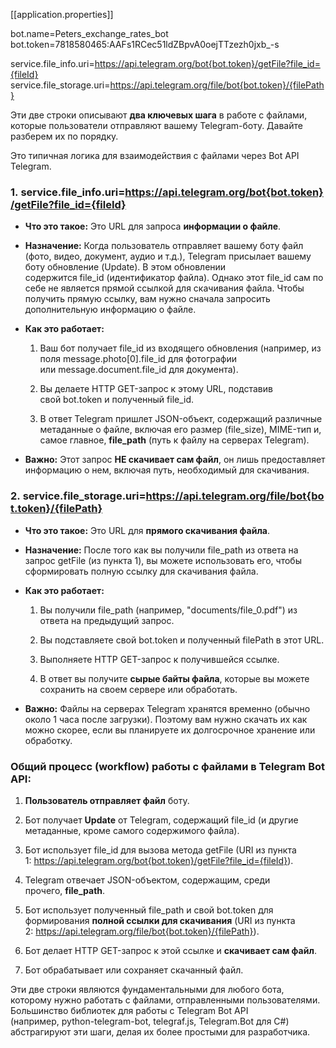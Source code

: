 [[application.properties]]

bot.name=Peters_exchange_rates_bot  
bot.token=7818580465:AAFs1RCec51ldZBpvA0oejTTzezh0jxb_-s

service.file_info.uri=https://api.telegram.org/bot{bot.token}/getFile?file_id={fileId}  
service.file_storage.uri=https://api.telegram.org/file/bot{bot.token}/{filePath}

Эти две строки описывают **два ключевых шага** в работе с файлами, которые пользователи отправляют вашему Telegram-боту. Давайте разберем их по порядку.

Это типичная логика для взаимодействия с файлами через Bot API Telegram.

### 1. service.file_info.uri=https://api.telegram.org/bot{bot.token}/getFile?file_id={fileId}

- **Что это такое:** Это URL для запроса **информации о файле**.
    
- **Назначение:** Когда пользователь отправляет вашему боту файл (фото, видео, документ, аудио и т.д.), Telegram присылает вашему боту обновление (Update). В этом обновлении содержится file_id (идентификатор файла). Однако этот file_id сам по себе не является прямой ссылкой для скачивания файла. Чтобы получить прямую ссылку, вам нужно сначала запросить дополнительную информацию о файле.
    
- **Как это работает:**
    
    1. Ваш бот получает file_id из входящего обновления (например, из поля message.photo[0].file_id для фотографии или message.document.file_id для документа).
        
    2. Вы делаете HTTP GET-запрос к этому URL, подставив свой bot.token и полученный file_id.
        
    3. В ответ Telegram пришлет JSON-объект, содержащий различные метаданные о файле, включая его размер (file_size), MIME-тип и, самое главное, **file_path** (путь к файлу на серверах Telegram).
        
- **Важно:** Этот запрос **НЕ скачивает сам файл**, он лишь предоставляет информацию о нем, включая путь, необходимый для скачивания.
    

### 2. service.file_storage.uri=https://api.telegram.org/file/bot{bot.token}/{filePath}

- **Что это такое:** Это URL для **прямого скачивания файла**.
    
- **Назначение:** После того как вы получили file_path из ответа на запрос getFile (из пункта 1), вы можете использовать его, чтобы сформировать полную ссылку для скачивания файла.
    
- **Как это работает:**
    
    1. Вы получили file_path (например, "documents/file_0.pdf") из ответа на предыдущий запрос.
        
    2. Вы подставляете свой bot.token и полученный filePath в этот URL.
        
    3. Выполняете HTTP GET-запрос к получившейся ссылке.
        
    4. В ответ вы получите **сырые байты файла**, которые вы можете сохранить на своем сервере или обработать.
        
- **Важно:** Файлы на серверах Telegram хранятся временно (обычно около 1 часа после загрузки). Поэтому вам нужно скачать их как можно скорее, если вы планируете их долгосрочное хранение или обработку.
    

### Общий процесс (workflow) работы с файлами в Telegram Bot API:

1. **Пользователь отправляет файл** боту.
    
2. Бот получает **Update** от Telegram, содержащий file_id (и другие метаданные, кроме самого содержимого файла).
    
3. Бот использует file_id для вызова метода getFile (URI из пункта 1: https://api.telegram.org/bot{bot.token}/getFile?file_id={fileId}).
    
4. Telegram отвечает JSON-объектом, содержащим, среди прочего, **file_path**.
    
5. Бот использует полученный file_path и свой bot.token для формирования **полной ссылки для скачивания** (URI из пункта 2: https://api.telegram.org/file/bot{bot.token}/{filePath}).
    
6. Бот делает HTTP GET-запрос к этой ссылке и **скачивает сам файл**.
    
7. Бот обрабатывает или сохраняет скачанный файл.
    

Эти две строки являются фундаментальными для любого бота, которому нужно работать с файлами, отправленными пользователями. Большинство библиотек для работы с Telegram Bot API (например, python-telegram-bot, telegraf.js, Telegram.Bot для C#) абстрагируют эти шаги, делая их более простыми для разработчика.


